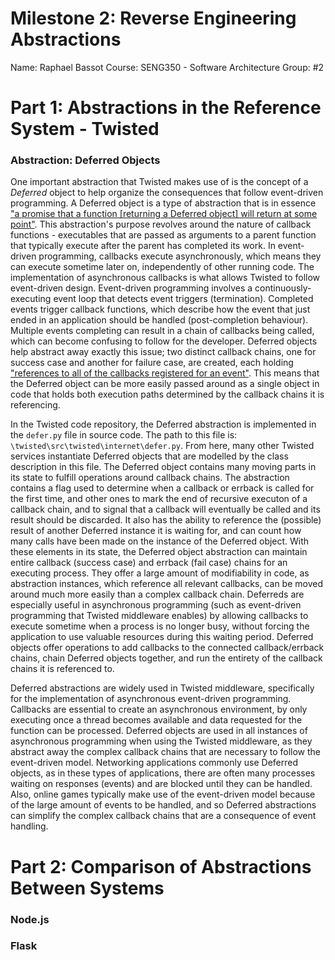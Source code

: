 # Milestone 2: Reverse Engineering Abstractions
Name: Raphael Bassot
Course: SENG350 - Software Architecture
Group: #2

# Part 1: Abstractions in the Reference System - Twisted
### Abstraction: Deferred Objects
One important abstraction that Twisted makes use of is the concept of a *Deferred* object to help organize the consequences that follow event-driven programming. A Deferred object is a type of abstraction that is in essence ["a promise that a function [returning a Deferred object] will return at some point"](http://aosabook.org/en/twisted.html). This abstraction's purpose revolves around the nature of callback functions - executables that are passed as arguments to a parent function that typically execute after the parent has completed its work. In event-driven programming, callbacks execute asynchronously, which means they can execute sometime later on, independently of other running code. The implementation of asynchronous callbacks is what allows Twisted to follow event-driven design. Event-driven programming involves a continuously-executing event loop that detects event triggers (termination). Completed events trigger callback functions, which describe how the event that just ended in an application should be handled (post-completion behaviour). Multiple events completing can result in a chain of callbacks being called, which can become confusing to follow for the developer. Deferred objects help abstract away exactly this issue; two distinct callback chains, one for success case and another for failure case, are created, each holding ["references to all of the callbacks registered for an event"](http://aosabook.org/en/twisted.html). This means that the Deferred object can be more easily passed around as a single object in code that holds both execution paths determined by the callback chains it is referencing.

In the Twisted code repository, the Deferred abstraction is implemented in the `defer.py` file in source code. The path to this file is: `\twisted\src\twisted\internet\defer.py`. From here, many other Twisted services instantiate Deferred objects that are modelled by the class description in this file. The Deferred object contains many moving parts in its state to fulfill operations around callback chains. The abstraction contains a flag used to determine when a callback or errback is called for the first time, and other ones to mark the end of recursive executon of a callback chain, and to signal that a callback will eventually be called and its result should be discarded. It also has the ability to reference the (possible) result of another Deferred instance it is waiting for, and can count how many calls have been made on the instance of the Deferred object. With these elements in its state, the Deferred object abstraction can maintain entire callback (success case) and errback (fail case) chains for an executing process. They offer a large amount of modifiability in code, as abstraction instances, which reference all relevant callbacks, can be moved around much more easily than a complex callback chain. Deferreds are especially useful in asynchronous programming (such as event-driven programming that Twisted middleware enables) by allowing callbacks to execute sometime when a process is no longer busy, without forcing the application to use valuable resources during this waiting period. Deferred objects offer operations to add callbacks to the connected callback/errback chains, chain Deferred objects together, and run the entirety of the callback chains it is referenced to.

Deferred abstractions are widely used in Twisted middleware, specifically for the implementation of asynchronous event-driven programming. Callbacks are essential to create an asynchronous environment, by only executing once a thread becomes available and data requested for the function can be processed. Deferred objects are used in all instances of asynchronous programming when using the Twisted middleware, as they abstract away the complex callback chains that are necessary to follow the event-driven model. Networking applications commonly use Deferred objects, as in these types of applications, there are often many processes waiting on responses (events) and are blocked until they can be handled. Also, online games typically make use of the event-driven model because of the large amount of events to be handled, and so Deferred abstractions can simplify the complex callback chains that are a consequence of event handling.

# Part 2: Comparison of Abstractions Between Systems
### Node.js

### Flask
